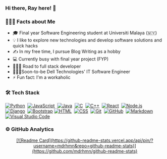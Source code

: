 ### Hi there, Ray here! 👋

### 👨🏻‍💻 Facts about Me

- 🎓 Final year Software Engineering student at Universiti Malaya (🇲🇾)
- 💡 I like to explore new technologies and develop software solutions and quick hacks
- ✍️ In my free time, I pursue Blog Writing as a hobby
- 💻 Currently busy with final year project (FYP)
- 🏃🏻‍♂️ Road to full stack developer
- 🙇🏻‍♂️Soon-to-be Dell Technologies' IT Software Engineer
- ⚡ Fun fact: I'm a workaholic

### 🛠 Tech Stack

<p><a target="_blank" rel="noopener noreferrer" href="https://camo.githubusercontent.com/1d60a65352c961dc0bc3bfcddb926a34787b47ffced9bcadeaea32962297ef5a/68747470733a2f2f696d672e736869656c64732e696f2f62616467652f2d507974686f6e2d3035313232413f7374796c653d666c6174266c6f676f3d707974686f6e"><img src="https://camo.githubusercontent.com/1d60a65352c961dc0bc3bfcddb926a34787b47ffced9bcadeaea32962297ef5a/68747470733a2f2f696d672e736869656c64732e696f2f62616467652f2d507974686f6e2d3035313232413f7374796c653d666c6174266c6f676f3d707974686f6e" alt="Python" data-canonical-src="https://img.shields.io/badge/-Python-05122A?style=flat&amp;logo=python" style="max-width:100%;"></a>&nbsp;
<a target="_blank" rel="noopener noreferrer" href="https://camo.githubusercontent.com/6e8ce928be6e5866e27140eb0bb25479b52137d75ee0196e7b67c91038a9abc3/68747470733a2f2f696d672e736869656c64732e696f2f62616467652f2d4a6176615363726970742d3035313232413f7374796c653d666c6174266c6f676f3d6a617661736372697074"><img src="https://camo.githubusercontent.com/6e8ce928be6e5866e27140eb0bb25479b52137d75ee0196e7b67c91038a9abc3/68747470733a2f2f696d672e736869656c64732e696f2f62616467652f2d4a6176615363726970742d3035313232413f7374796c653d666c6174266c6f676f3d6a617661736372697074" alt="JavaScript" data-canonical-src="https://img.shields.io/badge/-JavaScript-05122A?style=flat&amp;logo=javascript" style="max-width:100%;"></a>&nbsp;
<a target="_blank" rel="noopener noreferrer" href="https://camo.githubusercontent.com/923eea6a54760c8adc876b3afab4fec69342f619a1428b14d8ae211d2f7801cf/68747470733a2f2f696d672e736869656c64732e696f2f62616467652f2d4a6176612d3035313232413f7374796c653d666c6174266c6f676f3d4a617661266c6f676f436f6c6f723d464641353138"><img src="https://camo.githubusercontent.com/923eea6a54760c8adc876b3afab4fec69342f619a1428b14d8ae211d2f7801cf/68747470733a2f2f696d672e736869656c64732e696f2f62616467652f2d4a6176612d3035313232413f7374796c653d666c6174266c6f676f3d4a617661266c6f676f436f6c6f723d464641353138" alt="Java" data-canonical-src="https://img.shields.io/badge/-Java-05122A?style=flat&amp;logo=Java&amp;logoColor=FFA518" style="max-width:100%;"></a>&nbsp;
<a target="_blank" rel="noopener noreferrer" href="https://camo.githubusercontent.com/02660457c8f38de2a1a51406de517602b06521304cb6b07030f5bf8ddef667ea/68747470733a2f2f696d672e736869656c64732e696f2f62616467652f2d432d3035313232413f7374796c653d666c6174266c6f676f3d43266c6f676f436f6c6f723d413842394343"><img src="https://camo.githubusercontent.com/02660457c8f38de2a1a51406de517602b06521304cb6b07030f5bf8ddef667ea/68747470733a2f2f696d672e736869656c64732e696f2f62616467652f2d432d3035313232413f7374796c653d666c6174266c6f676f3d43266c6f676f436f6c6f723d413842394343" alt="C" data-canonical-src="https://img.shields.io/badge/-C-05122A?style=flat&amp;logo=C&amp;logoColor=A8B9CC" style="max-width:100%;"></a>&nbsp;
<a target="_blank" rel="noopener noreferrer" href="https://camo.githubusercontent.com/7d2d9f2c713c8bb81fb97575cb8fbaea86cca12f310356615f2f42c284256396/68747470733a2f2f696d672e736869656c64732e696f2f62616467652f2d432b2b2d3035313232413f7374796c653d666c6174266c6f676f3d43253242253242266c6f676f436f6c6f723d303035393943"><img src="https://camo.githubusercontent.com/7d2d9f2c713c8bb81fb97575cb8fbaea86cca12f310356615f2f42c284256396/68747470733a2f2f696d672e736869656c64732e696f2f62616467652f2d432b2b2d3035313232413f7374796c653d666c6174266c6f676f3d43253242253242266c6f676f436f6c6f723d303035393943" alt="C++" data-canonical-src="https://img.shields.io/badge/-C++-05122A?style=flat&amp;logo=C%2B%2B&amp;logoColor=00599C" style="max-width:100%;"></a>&nbsp;
<a target="_blank" rel="noopener noreferrer" href="https://camo.githubusercontent.com/0dbdbda9b41b77beb88c3a54e5da74ae7632c0683b09536f78bcc146258be5fe/68747470733a2f2f696d672e736869656c64732e696f2f62616467652f2d52656163742d3035313232413f7374796c653d666c6174266c6f676f3d7265616374"><img src="https://camo.githubusercontent.com/0dbdbda9b41b77beb88c3a54e5da74ae7632c0683b09536f78bcc146258be5fe/68747470733a2f2f696d672e736869656c64732e696f2f62616467652f2d52656163742d3035313232413f7374796c653d666c6174266c6f676f3d7265616374" alt="React" data-canonical-src="https://img.shields.io/badge/-React-05122A?style=flat&amp;logo=react" style="max-width:100%;"></a>&nbsp;
<a target="_blank" rel="noopener noreferrer" href="https://camo.githubusercontent.com/441ef92f4ca6ed08f5179c92de1db983e255289755d138acddb23c503f54fc9c/68747470733a2f2f696d672e736869656c64732e696f2f62616467652f2d4e6f64652e6a732d3035313232413f7374796c653d666c6174266c6f676f3d6e6f64652e6a73"><img src="https://camo.githubusercontent.com/441ef92f4ca6ed08f5179c92de1db983e255289755d138acddb23c503f54fc9c/68747470733a2f2f696d672e736869656c64732e696f2f62616467652f2d4e6f64652e6a732d3035313232413f7374796c653d666c6174266c6f676f3d6e6f64652e6a73" alt="Node.js" data-canonical-src="https://img.shields.io/badge/-Node.js-05122A?style=flat&amp;logo=node.js" style="max-width:100%;"></a><br>
<a target="_blank" rel="noopener noreferrer" href="https://camo.githubusercontent.com/e3b0a2acde2315cf6389d5f30fc1ad13d74a087554a28d5193a2131d4e79d180/68747470733a2f2f696d672e736869656c64732e696f2f62616467652f2d446a616e676f2d3035313232413f7374796c653d666c6174266c6f676f3d646a616e676f266c6f676f436f6c6f723d303932453230"><img src="https://camo.githubusercontent.com/e3b0a2acde2315cf6389d5f30fc1ad13d74a087554a28d5193a2131d4e79d180/68747470733a2f2f696d672e736869656c64732e696f2f62616467652f2d446a616e676f2d3035313232413f7374796c653d666c6174266c6f676f3d646a616e676f266c6f676f436f6c6f723d303932453230" alt="Django" data-canonical-src="https://img.shields.io/badge/-Django-05122A?style=flat&amp;logo=django&amp;logoColor=092E20" style="max-width:100%;"></a>&nbsp;
<a target="_blank" rel="noopener noreferrer" href="https://camo.githubusercontent.com/1a3d592707d940e585ac708278cf93823ccf24115714e2b90d27165c2abac401/68747470733a2f2f696d672e736869656c64732e696f2f62616467652f2d426f6f7473747261702d3035313232413f7374796c653d666c6174266c6f676f3d626f6f747374726170266c6f676f436f6c6f723d353633443743"><img src="https://camo.githubusercontent.com/1a3d592707d940e585ac708278cf93823ccf24115714e2b90d27165c2abac401/68747470733a2f2f696d672e736869656c64732e696f2f62616467652f2d426f6f7473747261702d3035313232413f7374796c653d666c6174266c6f676f3d626f6f747374726170266c6f676f436f6c6f723d353633443743" alt="Bootstrap" data-canonical-src="https://img.shields.io/badge/-Bootstrap-05122A?style=flat&amp;logo=bootstrap&amp;logoColor=563D7C" style="max-width:100%;"></a>
<a target="_blank" rel="noopener noreferrer" href="https://camo.githubusercontent.com/c8d13e1c596a6726b1da8475a9299fac133f95ef009083b48be01f975a44987e/68747470733a2f2f696d672e736869656c64732e696f2f62616467652f2d48544d4c2d3035313232413f7374796c653d666c6174266c6f676f3d48544d4c35"><img src="https://camo.githubusercontent.com/c8d13e1c596a6726b1da8475a9299fac133f95ef009083b48be01f975a44987e/68747470733a2f2f696d672e736869656c64732e696f2f62616467652f2d48544d4c2d3035313232413f7374796c653d666c6174266c6f676f3d48544d4c35" alt="HTML" data-canonical-src="https://img.shields.io/badge/-HTML-05122A?style=flat&amp;logo=HTML5" style="max-width:100%;"></a>&nbsp;
<a target="_blank" rel="noopener noreferrer" href="https://camo.githubusercontent.com/d738d76484d50c8345c2d01e39364b707285bc7936140858e7909dfe6424efb2/68747470733a2f2f696d672e736869656c64732e696f2f62616467652f2d4353532d3035313232413f7374796c653d666c6174266c6f676f3d43535333266c6f676f436f6c6f723d313537324236"><img src="https://camo.githubusercontent.com/d738d76484d50c8345c2d01e39364b707285bc7936140858e7909dfe6424efb2/68747470733a2f2f696d672e736869656c64732e696f2f62616467652f2d4353532d3035313232413f7374796c653d666c6174266c6f676f3d43535333266c6f676f436f6c6f723d313537324236" alt="CSS" data-canonical-src="https://img.shields.io/badge/-CSS-05122A?style=flat&amp;logo=CSS3&amp;logoColor=1572B6" style="max-width:100%;"></a>&nbsp;
<a target="_blank" rel="noopener noreferrer" href="https://camo.githubusercontent.com/2fc774b6f44efd9ac27316c539e0e94f8e524f872dc5b1c3ef60266a598331bc/68747470733a2f2f696d672e736869656c64732e696f2f62616467652f2d4769742d3035313232413f7374796c653d666c6174266c6f676f3d676974"><img src="https://camo.githubusercontent.com/2fc774b6f44efd9ac27316c539e0e94f8e524f872dc5b1c3ef60266a598331bc/68747470733a2f2f696d672e736869656c64732e696f2f62616467652f2d4769742d3035313232413f7374796c653d666c6174266c6f676f3d676974" alt="Git" data-canonical-src="https://img.shields.io/badge/-Git-05122A?style=flat&amp;logo=git" style="max-width:100%;"></a>&nbsp;
<a target="_blank" rel="noopener noreferrer" href="https://camo.githubusercontent.com/202a58d250ff1d21ee70433e0070b55f8fed747f8883c1750742aa791b1ad871/68747470733a2f2f696d672e736869656c64732e696f2f62616467652f2d4769744875622d3035313232413f7374796c653d666c6174266c6f676f3d676974687562"><img src="https://camo.githubusercontent.com/202a58d250ff1d21ee70433e0070b55f8fed747f8883c1750742aa791b1ad871/68747470733a2f2f696d672e736869656c64732e696f2f62616467652f2d4769744875622d3035313232413f7374796c653d666c6174266c6f676f3d676974687562" alt="GitHub" data-canonical-src="https://img.shields.io/badge/-GitHub-05122A?style=flat&amp;logo=github" style="max-width:100%;"></a>&nbsp;
<a target="_blank" rel="noopener noreferrer" href="https://camo.githubusercontent.com/966a757a009136e1d6dbc91295ace7708f800e0d4060a98f6b32c19e8ce7158d/68747470733a2f2f696d672e736869656c64732e696f2f62616467652f2d4d61726b646f776e2d3035313232413f7374796c653d666c6174266c6f676f3d6d61726b646f776e"><img src="https://camo.githubusercontent.com/966a757a009136e1d6dbc91295ace7708f800e0d4060a98f6b32c19e8ce7158d/68747470733a2f2f696d672e736869656c64732e696f2f62616467652f2d4d61726b646f776e2d3035313232413f7374796c653d666c6174266c6f676f3d6d61726b646f776e" alt="Markdown" data-canonical-src="https://img.shields.io/badge/-Markdown-05122A?style=flat&amp;logo=markdown" style="max-width:100%;"></a><br>
<a target="_blank" rel="noopener noreferrer" href="https://camo.githubusercontent.com/1ca4fca85fcdf590edd7002c02ded299502daa79309d0656859b69d55a1c1fa9/68747470733a2f2f696d672e736869656c64732e696f2f62616467652f2d56697375616c25323053747564696f253230436f64652d3035313232413f7374796c653d666c6174266c6f676f3d76697375616c2d73747564696f2d636f6465266c6f676f436f6c6f723d303037414343"><img src="https://camo.githubusercontent.com/1ca4fca85fcdf590edd7002c02ded299502daa79309d0656859b69d55a1c1fa9/68747470733a2f2f696d672e736869656c64732e696f2f62616467652f2d56697375616c25323053747564696f253230436f64652d3035313232413f7374796c653d666c6174266c6f676f3d76697375616c2d73747564696f2d636f6465266c6f676f436f6c6f723d303037414343" alt="Visual Studio Code" data-canonical-src="https://img.shields.io/badge/-Visual%20Studio%20Code-05122A?style=flat&amp;logo=visual-studio-code&amp;logoColor=007ACC" style="max-width:100%;"></a>&nbsp;

### ⚙️ GitHub Analytics

<p align="center">
<a href="https://github.com/mdrhmn">
[![Readme Card](https://github-readme-stats.vercel.app/api/pin/?username=mdrhmn&repo=github-readme-stats)](https://github.com/mdrhmn/github-readme-stats)
</a>
</p>
